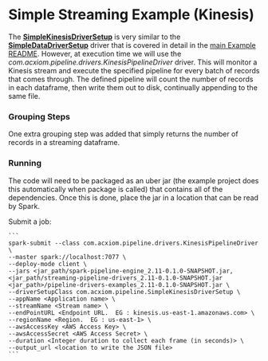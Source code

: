 # Simple Streaming Example (Kinesis)
The [**SimpleKinesisDriverSetup**](src/main/scala/com/acxiom/pipeline/SimpleKinesisDriverSetup.scala) is very similar to the [**SimpleDataDriverSetup**](src/main/scala/com/acxiom/pipeline/SimpleDataDriverSetup.scala) driver that is covered in detail in the [main Example README](readme.md).  However, at execution time we will use the *com.acxiom.pipeline.drivers.KinesisPipelineDriver* driver.  This will monitor a Kinesis stream and execute the specified pipeline for every batch of records that comes through.  The defined pipeline will count the number of records in each dataframe, then write them out to disk, continually appending to the same file.

### Grouping Steps
One extra grouping step was added that simply returns the number of records in a streaming dataframe.

### Running
The code will need to be packaged as an uber jar (the example project does this automatically when package is called) that
contains all of the dependencies. Once this is done, place the jar in a location that can be read by Spark.

Submit a job:

	```
	spark-submit --class com.acxiom.pipeline.drivers.KinesisPipelineDriver \
	--master spark://localhost:7077 \
	--deploy-mode client \
	--jars <jar_path/spark-pipeline-engine_2.11-0.1.0-SNAPSHOT.jar,<jar_path/streaming-pipeline-drivers_2.11-0.1.0-SNAPSHOT.jar <jar_path>/pipeline-drivers-examples_2.11-0.1.0-SNAPSHOT.jar \
	--driverSetupClass com.acxiom.pipeline.SimpleKinesisDriverSetup \
	--appName <Application name> \
    --streamName <Stream name> \
    --endPointURL <Endpoint URL.  EG : kinesis.us-east-1.amazonaws.com> \
    --regionName <Region.  EG : us-east-1> \
    --awsAccessKey <AWS Access Key> \
    --awsAccessSecret <AWS Access Secret> \
    --duration <Integer duration to collect each frame (in seconds)> \
	--output_url <location to write the JSON file>
	```